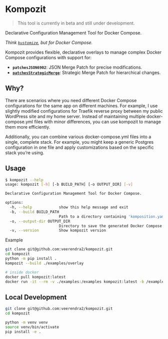# Kompozit

> This tool is currently in beta and still under development.

Declarative Configuration Management Tool for Docker Compose.

_Think [`kustomize`](https://kustomize.io/), but for Docker Compose._

Kompozit provides flexible, declarative overlays to manage complex Docker Compose configurations with support for:

- **`patchesJSON6902`**: JSON Merge Patch for precise modifications.
- **[`patchesStrategicMerge`](https://stackoverflow.com/q/71165168/2200798)**: Strategic Merge Patch for hierarchical changes.

## Why?

There are scenarios where you need different Docker Compose configurations for the same app on different machines. For example, I use slightly modified configurations for Traefik reverse proxy between my public WordPress site and my home server. Instead of maintaining multiple docker-compose.yml files with minor differences, you can use kompozit to manage them more efficiently.

Additionally, you can combine various docker-compose.yml files into a single, complete stack. For example, you might keep a generic Postgres configuration in one file and apply customizations based on the specific stack you’re using.

## Usage

```bash
$ kompozit --help
usage: kompozit [-h] [-b BUILD_PATH] [-o OUTPUT_DIR] [-v]

Declarative Configuration Management Tool for Docker Compose.

options:
  -h, --help            show this help message and exit
  -b, --build BUILD_PATH
                        Path to a directory containing 'komposition.yaml'. (default: .)
  -o, --output-dir OUTPUT_DIR
                        Directory to save the generated Docker Compose files. (default: None)
  -v, --version         Show kompozit version
```

Example

```bash
git clone git@github.com:veerendra2/kompozit.git
cd kompozit
python -m pip install .
kompozit --build ./examples/overlay

# inside docker
docker pull kompozit:latest
docker run -it --rm -v ./examples:/examples kompozit:latest -b /examples/overlay
```

## Local Development

```bash
git clone git@github.com:veerendra2/kompozit.git
cd kompozit

python -m venv venv
source venv/bin/activate
pip install -e .
```
